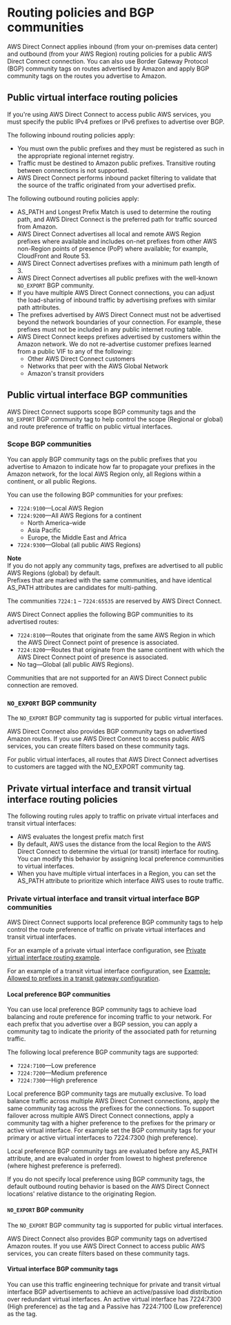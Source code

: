# Routing policies and BGP communities<a name="routing-and-bgp"></a>

AWS Direct Connect applies inbound \(from your on\-premises data center\) and outbound \(from your AWS Region\) routing policies for a public AWS Direct Connect connection\. You can also use Border Gateway Protocol \(BGP\) community tags on routes advertised by Amazon and apply BGP community tags on the routes you advertise to Amazon\.

## Public virtual interface routing policies<a name="routing-policies"></a>

If you're using AWS Direct Connect to access public AWS services, you must specify the public IPv4 prefixes or IPv6 prefixes to advertise over BGP\. 

The following inbound routing policies apply:
+ You must own the public prefixes and they must be registered as such in the appropriate regional internet registry\.
+ Traffic must be destined to Amazon public prefixes\. Transitive routing between connections is not supported\.
+ AWS Direct Connect performs inbound packet filtering to validate that the source of the traffic originated from your advertised prefix\. 

The following outbound routing policies apply:
+ AS\_PATH and Longest Prefix Match is used to determine the routing path, and AWS Direct Connect is the preferred path for traffic sourced from Amazon\. 
+ AWS Direct Connect advertises all local and remote AWS Region prefixes where available and includes on\-net prefixes from other AWS non\-Region points of presence \(PoP\) where available; for example, CloudFront and Route 53\.
+ AWS Direct Connect advertises prefixes with a minimum path length of 3\.
+ AWS Direct Connect advertises all public prefixes with the well\-known `NO_EXPORT` BGP community\.
+ If you have multiple AWS Direct Connect connections, you can adjust the load\-sharing of inbound traffic by advertising prefixes with similar path attributes\.
+ The prefixes advertised by AWS Direct Connect must not be advertised beyond the network boundaries of your connection\. For example, these prefixes must not be included in any public internet routing table\.
+ AWS Direct Connect keeps prefixes advertised by customers within the Amazon network\. We do not re\-advertise customer prefixes learned from a public VIF to any of the following: 
  + Other AWS Direct Connect customers
  + Networks that peer with the AWS Global Network
  + Amazon's transit providers

## Public virtual interface BGP communities<a name="bgp-communities"></a>

AWS Direct Connect supports scope BGP community tags and the `NO_EXPORT` BGP community tag to help control the scope \(Regional or global\) and route preference of traffic on public virtual interfaces\.

### Scope BGP communities<a name="scope-bgp-communities"></a>

You can apply BGP community tags on the public prefixes that you advertise to Amazon to indicate how far to propagate your prefixes in the Amazon network, for the local AWS Region only, all Regions within a continent, or all public Regions\.

You can use the following BGP communities for your prefixes:
+ `7224:9100`—Local AWS Region
+ `7224:9200`—All AWS Regions for a continent
  + North America–wide
  + Asia Pacific
  + Europe, the Middle East and Africa
+ `7224:9300`—Global \(all public AWS Regions\)

**Note**  
If you do not apply any community tags, prefixes are advertised to all public AWS Regions \(global\) by default\.  
Prefixes that are marked with the same communities, and have identical AS\_PATH attributes are candidates for multi\-pathing\.

The communities `7224:1` – `7224:65535` are reserved by AWS Direct Connect\.

AWS Direct Connect applies the following BGP communities to its advertised routes:
+ `7224:8100`—Routes that originate from the same AWS Region in which the AWS Direct Connect point of presence is associated\.
+ `7224:8200`—Routes that originate from the same continent with which the AWS Direct Connect point of presence is associated\.
+ No tag—Global \(all public AWS Regions\)\.

Communities that are not supported for an AWS Direct Connect public connection are removed\.

### `NO_EXPORT` BGP community<a name="no-export-bgp-communities"></a>

The `NO_EXPORT` BGP community tag is supported for public virtual interfaces\.

AWS Direct Connect also provides BGP community tags on advertised Amazon routes\. If you use AWS Direct Connect to access public AWS services, you can create filters based on these community tags\. 

For public virtual interfaces, all routes that AWS Direct Connect advertises to customers are tagged with the NO\_EXPORT community tag\.

## Private virtual interface and transit virtual interface routing policies<a name="private-routing-policies"></a>

The following routing rules apply to traffic on private virtual interfaces and transit virtual interfaces:
+ AWS evaluates the longest prefix match first
+ By default, AWS uses the distance from the local Region to the AWS Direct Connect to determine the virtual \(or transit\) interface for routing\. You can modify this behavior by assigning local preference communities to virtual interfaces\.
+ When you have multiple virtual interfaces in a Region, you can set the AS\_PATH attribute to prioritize which interface AWS uses to route traffic\.

### Private virtual interface and transit virtual interface BGP communities<a name="bgp-communities-private-transit"></a>

AWS Direct Connect supports local preference BGP community tags to help control the route preference of traffic on private virtual interfaces and transit virtual interfaces\.

For an example of a private virtual interface configuration, see [Private virtual interface routing example](private-transit-vif-example.md)\.

For an example of a transit virtual interface configuration, see [Example: Allowed to prefixes in a transit gateway configuration](prefix-example.md)\.

#### Local preference BGP communities<a name="local-pref-bgp-communities"></a>

You can use local preference BGP community tags to achieve load balancing and route preference for incoming traffic to your network\. For each prefix that you advertise over a BGP session, you can apply a community tag to indicate the priority of the associated path for returning traffic\. 

The following local preference BGP community tags are supported:
+ `7224:7100`—Low preference
+ `7224:7200`—Medium preference
+ `7224:7300`—High preference

Local preference BGP community tags are mutually exclusive\. To load balance traffic across multiple AWS Direct Connect connections, apply the same community tag across the prefixes for the connections\. To support failover across multiple AWS Direct Connect connections, apply a community tag with a higher preference to the prefixes for the primary or active virtual interface\. For example set the BGP community tags for your primary or active virtual interfaces to 7224:7300 \(high preference\)\.

Local preference BGP community tags are evaluated before any AS\_PATH attribute, and are evaluated in order from lowest to highest preference \(where highest preference is preferred\)\.

If you do not specify local preference using BGP community tags, the default outbound routing behavior is based on the AWS Direct Connect locations' relative distance to the originating Region\.

#### `NO_EXPORT` BGP community<a name="no-export-bgp-communities-privatre-transit"></a>

The `NO_EXPORT` BGP community tag is supported for public virtual interfaces\.

AWS Direct Connect also provides BGP community tags on advertised Amazon routes\. If you use AWS Direct Connect to access public AWS services, you can create filters based on these community tags\. 

#### Virtual interface BGP community tags<a name="bgp-communities-interfaces"></a>

You can use this traffic engineering technique for private and transit virtual interface BGP advertisements to achieve an active/passive load distribution over redundant virtual interfaces\. An active virtual interface has 7224:7300 \(High preference\) as the tag and a Passive has 7224:7100 \(Low preference\) as the tag\.
